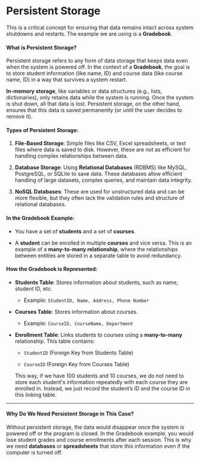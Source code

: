 # **Persistent Storage**

This is a critical concept for ensuring that data remains intact across system shutdowns and restarts. The example we are using is a **Gradebook**.

#### What is Persistent Storage?

Persistent storage refers to any form of data storage that keeps data even when the system is powered off. In the context of a **Gradebook**, the goal is to store student information (like name, ID) and course data (like course name, ID) in a way that survives a system restart.

**In-memory storage**, like variables or data structures (e.g., lists, dictionaries), only retains data while the system is running. Once the system is shut down, all that data is lost. Persistent storage, on the other hand, ensures that this data is saved permanently (or until the user decides to remove it).

#### Types of Persistent Storage:

1.  **File-Based Storage**: Simple files like CSV, Excel spreadsheets, or text files where data is saved to disk. However, these are not as efficient for handling complex relationships between data.
    
2.  **Database Storage**: Using **Relational Databases** (RDBMS) like MySQL, PostgreSQL, or SQLite to save data. These databases allow efficient handling of large datasets, complex queries, and maintain data integrity.
    
3.  **NoSQL Databases**: These are used for unstructured data and can be more flexible, but they often lack the validation rules and structure of relational databases.
    

#### In the Gradebook Example:

-   You have a set of **students** and a set of **courses**.
    
-   A **student** can be enrolled in multiple **courses** and vice versa. This is an example of a **many-to-many relationship**, where the relationships between entities are stored in a separate table to avoid redundancy.
    

#### How the Gradebook is Represented:

-   **Students Table**: Stores information about students, such as name, student ID, etc.
    
    -   Example: `StudentID, Name, Address, Phone Number`
        
-   **Courses Table**: Stores information about courses.
    
    -   Example: `CourseID, CourseName, Department`
        
-   **Enrollment Table**: Links students to courses using a **many-to-many** relationship. This table contains:
    
    -   `StudentID` (Foreign Key from Students Table)
        
    -   `CourseID` (Foreign Key from Courses Table)
        
    
    This way, if we have 100 students and 10 courses, we do not need to store each student's information repeatedly with each course they are enrolled in. Instead, we just record the student’s ID and the course ID in this linking table.
    

---

#### Why Do We Need Persistent Storage in This Case?

Without persistent storage, the data would disappear once the system is powered off or the program is closed. In the Gradebook example, you would lose student grades and course enrollments after each session. This is why we need **databases** or **spreadsheets** that store this information even if the computer is turned off.